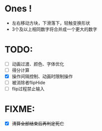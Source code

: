 # Ones !

- 左右移动方块，下滑落下，轻触变换形状
- 3个及以上相同数字将合并成一个更大的数字

# TODO:
- [ ] 动画过渡、颜色、字体优化
- [ ] 得分计算
- [x] 操作间隔控制、动画时限制操作
- [ ] 被消除者flipHide
- [ ] flip过程禁止输入

# FIXME:
- [x] ~~清算全部结束后再判定死亡~~